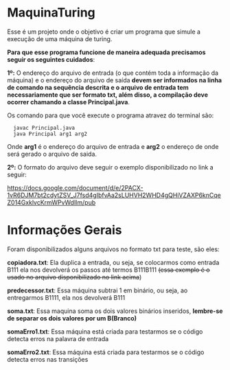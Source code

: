 # MaquinaTuring
Esse é um projeto onde o objetivo é criar um programa que simule a execução de uma máquina de turing.

**Para que esse programa funcione de maneira adequada precisamos seguir os seguintes cuidados**:

**1º:** O endereço do arquivo de entrada (o que contém toda a informação da máquina) e o endereço do arquivo de saída **devem ser informados na 
linha de comando na sequência descrita e o arquivo de entrada tem necessariamente que ser formato txt, além disso, a compilação deve ocorrer chamando a classe Principal.java**.

Os comando para que você execute o programa atravez do terminal são:

      javac Principal.java 
      java Principal arg1 arg2
      
Onde **arg1** é o endereço do arquivo de entrada e **arg2** o endereço de onde será gerado o arquivo de saida.

**2º:** O formato do arquivo deve seguir o exemplo disponibilizado no link a seguir: 

https://docs.google.com/document/d/e/2PACX-1vR6DJM7bt2cdytZSV_J7fsd4gIbfvAa2sLUHVH2WHD4gQHiVZAXP6knCqeZ014GxklvcKrmWPvWdlIm/pub

# Informações Gerais
Foram disponibilizados alguns arquivos no formato txt para teste, são eles:

**copiadora.txt**: Ela duplica a entrada, ou seja, se colocarmos como entrada B111 ela nos devolverá os passos até termos B111B111 ~~(essa exemplo é o usado no arquivo disponibilizado no link acima~~)

**predecessor.txt**: Essa máquina subtrai 1 em binário, ou seja, ao entregarmos B1111, ela nos devolverá B111

**soma.txt**: Essa maquina soma os dois valores binários inseridos, **lembre-se de separar os dois valores por um B(Branco)**

**somaErro1.txt**: Essa máquina está criada para testarmos se o código detecta erros na palavra de entrada

**somaErro2.txt**: Essa máquina está criada para testarmos se o código detecta erros nas transições

